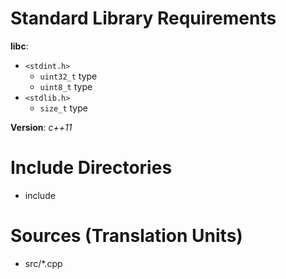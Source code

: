 # Standard Library Requirements

**libc**:
* `<stdint.h>`
    * `uint32_t` type
    * `uint8_t` type
* `<stdlib.h>`
    * `size_t` type

**Version**: *c++11*

# Include Directories

* include

# Sources (Translation Units)

* src/*.cpp
